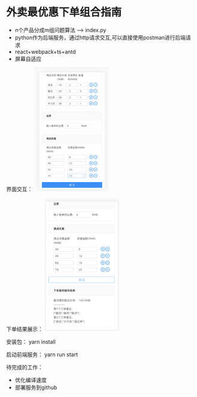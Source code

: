 # 外卖最优惠下单组合指南

- n个产品分成m组问题算法 --> index.py
- python作为后端服务，通过http请求交互,可以直接使用postman进行后端请求
- react+webpack+ts+antd
- 屏幕自适应




界面交互：
<img src="./example.png" width="200px">

下单结果展示：
<img src="./example2.png" width="200px">

安装包：
yarn install

启动前端服务：
yarn run start


待完成的工作：
- 优化编译速度
- 部署服务到github
